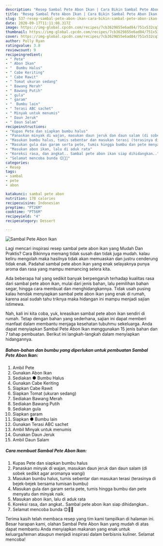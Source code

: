 ```yaml
---
description: "Resep Sambal Pete Abon Ikan | Cara Bikin Sambal Pete Abon Ikan Yang Sempurna"
title: "Resep Sambal Pete Abon Ikan | Cara Bikin Sambal Pete Abon Ikan Yang Sempurna"
slug: 537-resep-sambal-pete-abon-ikan-cara-bikin-sambal-pete-abon-ikan-yang-sempurna
date: 2020-09-17T11:11:08.317Z
image: https://img-global.cpcdn.com/recipes/7cb3629855e6ad84/751x532cq70/sambal-pete-abon-ikan-foto-resep-utama.jpg
thumbnail: https://img-global.cpcdn.com/recipes/7cb3629855e6ad84/751x532cq70/sambal-pete-abon-ikan-foto-resep-utama.jpg
cover: https://img-global.cpcdn.com/recipes/7cb3629855e6ad84/751x532cq70/sambal-pete-abon-ikan-foto-resep-utama.jpg
author: Polly Ryan
ratingvalue: 3.8
reviewcount: 9
recipeingredient:
- " Pete"
- " Abon Ikan"
- "  Bumbu Halus"
- " Cabe Keriting"
- " Cabe Rawit"
- " Tomat ukuran sedang"
- " Bawang Merah"
- " Bawang Putih"
- " gula"
- " garam"
- "  Bumbu lain"
- " Terasi ABC sachet"
- " Minyak untuk menumis"
- " Daun Jeruk"
- " Daun Salam"
recipeinstructions:
- "Kupas Pete dan siapkan bumbu halus"
- "Panaskan minyak di wajan, masukan daun jeruk dan daun salam (di sobek sedikit agar aromanya wangi)"
- "Masukan bumbu halus, tumis sebentar dan masukan terasi (terasinya di bejek-bejek bersama tumisan bumbu)"
- "Masukan gula dan garam serta pete, tumis hingga bumbu dan pete menyatu dan minyak naik."
- "Masukan abon ikan, lalu di aduk rata"
- "Koreksi rasa, dan angkat.. Sambal pete abon ikan siap dihidangkan.."
- "Selamat mencoba bunda 😊👌🏻"
categories:
- Resep
tags:
- sambal
- pete
- abon

katakunci: sambal pete abon 
nutrition: 178 calories
recipecuisine: Indonesian
preptime: "PT26M"
cooktime: "PT56M"
recipeyield: "4"
recipecategory: Dessert

---
```



![Sambal Pete Abon Ikan](https://img-global.cpcdn.com/recipes/7cb3629855e6ad84/751x532cq70/sambal-pete-abon-ikan-foto-resep-utama.jpg)

Lagi mencari inspirasi resep sambal pete abon ikan yang Mudah Dan Praktis? Cara Bikinnya memang tidak susah dan tidak juga mudah. kalau keliru mengolah maka hasilnya tidak akan memuaskan dan justru cenderung tidak enak. Padahal sambal pete abon ikan yang enak selayaknya punya aroma dan rasa yang mampu memancing selera kita.

Ada beberapa hal yang sedikit banyak berpengaruh terhadap kualitas rasa dari sambal pete abon ikan, mulai dari jenis bahan, lalu pemilihan bahan segar, hingga cara membuat dan menghidangkannya. Tidak usah pusing kalau hendak menyiapkan sambal pete abon ikan yang enak di rumah, karena asal sudah tahu triknya maka hidangan ini mampu menjadi sajian istimewa.




Nah, kali ini kita coba, yuk, kreasikan sambal pete abon ikan sendiri di rumah. Tetap dengan bahan yang sederhana, sajian ini dapat memberi manfaat dalam membantu menjaga kesehatan tubuhmu sekeluarga. Anda dapat menyiapkan Sambal Pete Abon Ikan menggunakan 15 jenis bahan dan 7 tahap pembuatan. Berikut ini langkah-langkah dalam menyiapkan hidangannya.

<!--inarticleads1-->

##### Bahan-bahan dan bumbu yang diperlukan untuk pembuatan Sambal Pete Abon Ikan:

1. Ambil  Pete
1. Gunakan  Abon Ikan
1. Sediakan  ● Bumbu Halus
1. Gunakan  Cabe Keriting
1. Siapkan  Cabe Rawit
1. Siapkan  Tomat (ukuran sedang)
1. Sediakan  Bawang Merah
1. Sediakan  Bawang Putih
1. Sediakan  gula
1. Siapkan  garam
1. Siapkan  ● Bumbu lain
1. Gunakan  Terasi ABC sachet
1. Ambil  Minyak untuk menumis
1. Gunakan  Daun Jeruk
1. Ambil  Daun Salam




<!--inarticleads2-->

##### Cara membuat Sambal Pete Abon Ikan:

1. Kupas Pete dan siapkan bumbu halus
1. Panaskan minyak di wajan, masukan daun jeruk dan daun salam (di sobek sedikit agar aromanya wangi)
1. Masukan bumbu halus, tumis sebentar dan masukan terasi (terasinya di bejek-bejek bersama tumisan bumbu)
1. Masukan gula dan garam serta pete, tumis hingga bumbu dan pete menyatu dan minyak naik.
1. Masukan abon ikan, lalu di aduk rata
1. Koreksi rasa, dan angkat.. Sambal pete abon ikan siap dihidangkan..
1. Selamat mencoba bunda 😊👌🏻




Terima kasih telah membaca resep yang tim kami tampilkan di halaman ini. Besar harapan kami, olahan Sambal Pete Abon Ikan yang mudah di atas dapat membantu Anda menyiapkan makanan yang enak untuk keluarga/teman ataupun menjadi inspirasi dalam berbisnis kuliner. Selamat mencoba!
